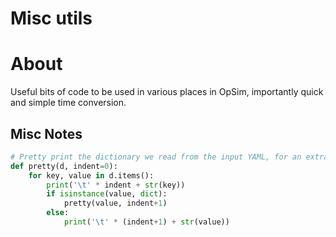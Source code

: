 # Misc utils


# About

Useful bits of code to be used in various places in OpSim, importantly quick and simple time conversion.


## Misc Notes

```python
# Pretty print the dictionary we read from the input YAML, for an extra check:
def pretty(d, indent=0):
    for key, value in d.items():
        print('\t' * indent + str(key))
        if isinstance(value, dict):
            pretty(value, indent+1)
        else:
            print('\t' * (indent+1) + str(value))
```
